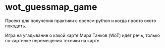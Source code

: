 # wot_guessmap_game

Проект для получения практики с opencv-python и когда просто охото покодить.

Игра на угадывание о какой карте Мира Танков (WoT) идет речь, только по картинке перемещения 
техники на карте.
